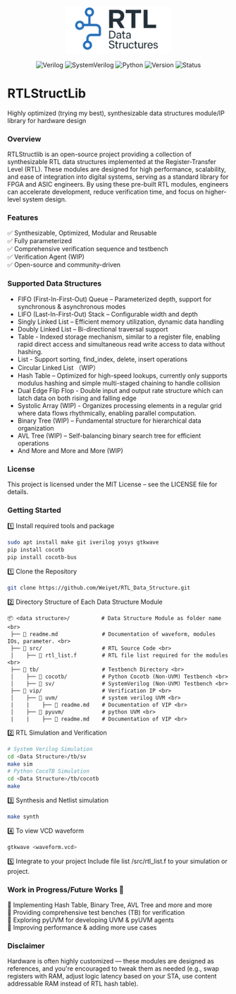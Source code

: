 <p align="center">
  <img src="./assets/RTLStructLib_logo.png" width="240""/>
</p>

<div align="center">
  
![Verilog](https://img.shields.io/badge/Verilog-IEEE_1364--2005-blue)
![SystemVerilog](https://img.shields.io/badge/SystemVerilog-IEEE_1800--2017-blue)
![Python](https://img.shields.io/badge/Python-3.8%2B-blue)
![Version](https://img.shields.io/badge/Version-v1.0-green)
![Status](https://img.shields.io/badge/Status-In_Development-yellow)
  
</div>

# RTLStructLib
Highly optimized (trying my best), synthesizable data structures module/IP library for hardware design

### Overview
RTLStructlib is an open-source project providing a collection of synthesizable RTL data structures implemented at the Register-Transfer Level (RTL). These modules are designed for high performance, scalability, and ease of integration into digital systems, serving as a standard library for FPGA and ASIC engineers.
By using these pre-built RTL modules, engineers can accelerate development, reduce verification time, and focus on higher-level system design.

### Features
✅ Synthesizable, Optimized, Modular and Reusable <br>
✅ Fully parameterized <br>
✅ Comprehensive verification sequence and testbench <br>
✅ Verification Agent (WIP) <br>
✅ Open-source and community-driven <br>

### Supported Data Structures
- FIFO (First-In-First-Out) Queue – Parameterized depth, support for synchronous & asynchronous modes <br>
- LIFO (Last-In-First-Out) Stack – Configurable width and depth <br>
- Singly Linked List – Efficient memory utilization, dynamic data handling <br>
- Doubly Linked List – Bi-directional traversal support <br>
- Table - Indexed storage mechanism, similar to a register file, enabling rapid direct access and simultaneous read write access to data without hashing. <br>
- List - Support sorting, find_index, delete, insert operations <br>
- Circular Linked List （WIP） 
- Hash Table – Optimized for high-speed lookups, currently only supports modulus hashing and simple multi-staged chaining to handle collision <br>
- Dual Edge Flip Flop - Double input and output rate structure which can latch data on both rising and falling edge <br> 
- Systolic Array (WIP) - Organizes processing elements in a regular grid where data flows rhythmically, enabling parallel computation. <br>
- Binary Tree (WIP) – Fundamental structure for hierarchical data organization <br>
- AVL Tree (WIP) – Self-balancing binary search tree for efficient operations <br>
- And More and More and More (WIP)

### License
This project is licensed under the MIT License – see the LICENSE file for details.

### Getting Started
1️⃣ Install required tools and package 
``` bash  
sudo apt install make git iverilog yosys gtkwave
pip install cocotb
pip install cocotb-bus
```

1️⃣ Clone the Repository <br> 
``` bash  
git clone https://github.com/Weiyet/RTL_Data_Structure.git  
```

2️⃣ Directory Structure of Each Data Structure Module <br> 
````
📦 <data structure>/          # Data Structure Module as folder name <br>
 ├── 📃 readme.md              # Documentation of waveform, modules IOs, parameter. <br>
 ├── 📂 src/                   # RTL Source Code <br>
 │    ├── 📃 rtl_list.f        # RTL file list required for the modules <br>    
 ├── 📂 tb/                    # Testbench Directory <br>
 │    ├── 📂 cocotb/           # Python Cocotb (Non-UVM) Testbench <br>
 │    ├── 📂 sv/               # SystemVerilog (Non-UVM) Testbench <br>   
 ├── 📂 vip/                   # Verification IP <br>
 │    ├── 📂 uvm/              # system verilog UVM <br>
 |    |    ├── 📃 readme.md    # Documentation of VIP <br>
 │    ├── 📂 pyuvm/            # python UVM <br>
 |    |    ├── 📃 readme.md    # Documentation of VIP <br>
 ````
2️⃣ RTL Simulation and Verification
``` bash  
# System Verilog Simulation
cd <Data Structure>/tb/sv
make sim
# Python CocoTB Simulation
cd <Data Structure>/tb/cocotb
make
```     
3️⃣ Synthesis and Netlist simulation
``` bash  
make synth
```
4️⃣ To view VCD waveform 
``` bash  
gtkwave <waveform.vcd>
```
5️⃣ Integrate to your project
Include file list <Data structure>/src/rtl_list.f to your simulation or project.

### Work in Progress/Future Works 🚀
🔹 Implementing Hash Table, Binary Tree, AVL Tree and more and more <br>
🔹 Providing comprehensive test benches (TB) for verification <br>
🔹 Exploring pyUVM for developing UVM & pyUVM agents <br>
🔹 Improving performance & adding more use cases <br>

### Disclaimer 
Hardware is often highly customized — these modules are designed as references, and you're encouraged to tweak them as needed (e.g., swap registers with RAM, adjust logic latency based on your STA, use content addressable RAM instead of RTL hash table).


